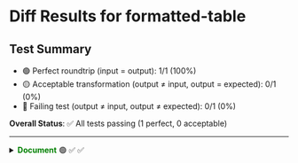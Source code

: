 # Diff Results for formatted-table

## Test Summary

- 🟢 Perfect roundtrip (input = output): 1/1 (100%)
- 🟡 Acceptable transformation (output ≠ input, output = expected): 0/1 (0%)
- 🔴 Failing test (output ≠ input, output ≠ expected): 0/1 (0%)

**Overall Status**: ✅ All tests passing (1 perfect, 0 acceptable)

---

<details >
<summary><span style="color:green; font-weight:bold;">Document</span> 🟢 <span title="Input = Output?">✅</span> <span title="Visual match?">✅</span></summary>

<table>
<tr>
<th style="width: 100%">Input / Output (identical)</th>
</tr>
<tr>
<td>

# Table

| Column 1 | Column 2 | Column 3 |
| -------- | -------- | -------- |
| Row 1    | Data 1   | Data 2   |
| Row 2    | Data 3   | Data 4   |


</td>
</tr>
<tr>
<td>

<pre><code># Table

| Column 1 | Column 2 | Column 3 |
| -------- | -------- | -------- |
| Row 1    | Data 1   | Data 2   |
| Row 2    | Data 3   | Data 4   |
</code></pre>

</td>
</tr>
</table>

</details>

